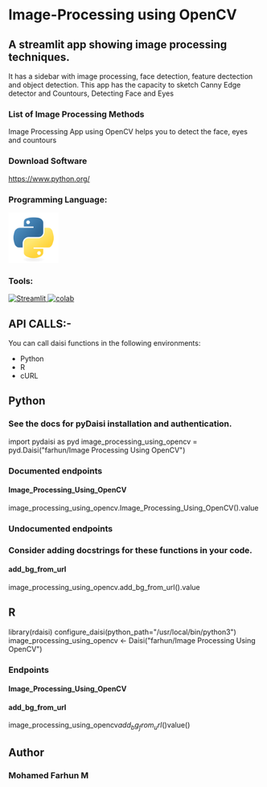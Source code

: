 # Image-Processing using OpenCV
## A streamlit app showing image processing techniques.
It has a sidebar with image processing, face detection, feature dectection and object detection. This app has the capacity to sketch Canny Edge detector and Countours, 
Detecting Face and Eyes

### List of Image Processing Methods

Image Processing App using OpenCV helps you to detect the face, eyes and countours 

### Download Software  
https://www.python.org/  

<h3 align="left"> Programming Language:</h3>
<p align="left"> </a> <a href="https://www.python.org" target="_blank"> <img src="https://raw.githubusercontent.com/devicons/devicon/master/icons/python/python-original.svg" alt="python" width="100" height="100"/> </a>  

<h3 align="left">Tools:</h3>
<p align="left"> </a> <a href="https://streamlit.io/" target="_blank"> <img src="https://www.jrieke.com/assets/images/streamlit.png" alt="Streamlit" width="100" height="100"/> </a> <a href="https://colab.research.google.com/" target="_blank"> <img src="https://res.cloudinary.com/practicaldev/image/fetch/s--R8l6dUcL--/c_imagga_scale,f_auto,fl_progressive,h_420,q_auto,w_1000/https://dev-to-uploads.s3.amazonaws.com/uploads/articles/z4kjueiseln5p3s6ks3h.png" alt="colab" width="100" height="100"/> </a></p>

## API CALLS:-
You can call daisi functions in the following environments:
- Python
- R
- cURL
## Python
### See the docs for pyDaisi installation and authentication.

import pydaisi as pyd
image_processing_using_opencv = pyd.Daisi("farhun/Image Processing Using OpenCV")

### Documented endpoints
#### Image_Processing_Using_OpenCV


image_processing_using_opencv.Image_Processing_Using_OpenCV().value

### Undocumented endpoints
### Consider adding docstrings for these functions in your code.

#### add_bg_from_url


image_processing_using_opencv.add_bg_from_url().value

## R
library(rdaisi)
configure_daisi(python_path="/usr/local/bin/python3")
image_processing_using_opencv <- Daisi("farhun/Image Processing Using OpenCV")

### Endpoints
#### Image_Processing_Using_OpenCV
#### add_bg_from_url

image_processing_using_opencv$add_bg_from_url()$value()

## Author  
### Mohamed Farhun M  

